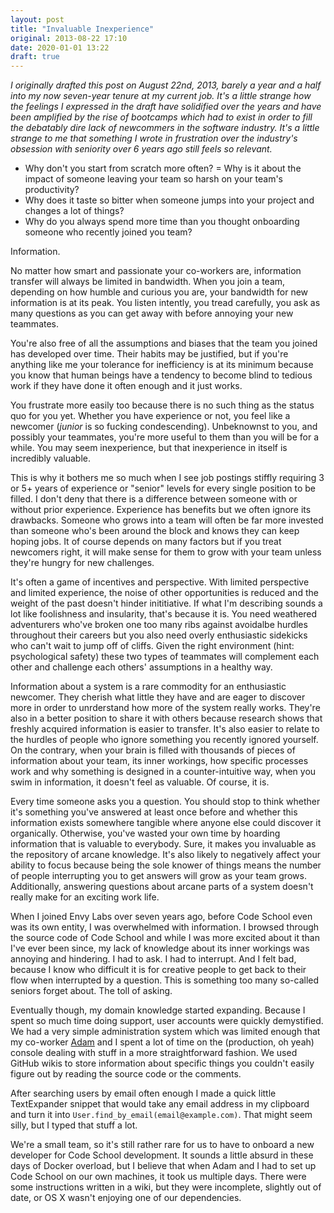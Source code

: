 ```yaml
---
layout: post
title: "Invaluable Inexperience"
original: 2013-08-22 17:10
date: 2020-01-01 13:22
draft: true
---
```


*I originally drafted this post on August 22nd, 2013, barely a year and
a half into my now seven-year tenure at my current job. It's a little
strange how the feelings I expressed in the draft have solidified over
the years and have been amplified by the rise of bootcamps which had to
exist in order to fill the debatably dire lack of newcommers in the
software industry. It's a little strange to me that something I wrote
in frustration over the industry's obsession with seniority over 6 years
ago still feels so relevant.*

- Why don't you start from scratch more often?
= Why is it about the impact of someone leaving your team so harsh on
  your team's productivity?
- Why does it taste so bitter when someone jumps into your project and
  changes a lot of things?
- Why do you always spend more time than you thought onboarding someone
  who recently joined you team?

Information.

No matter how smart and passionate your co-workers are, information
transfer will always be limited in bandwidth. When you join a team,
depending on how humble and curious you are, your bandwidth for new
information is at its peak. You listen intently, you tread carefully,
you ask as many questions as you can get away with before annoying your
new teammates.

You're also free of all the assumptions and biases that the team you
joined has developed over time. Their habits may be justified, but if
you're anything like me your tolerance for inefficiency is at its
minimum because you know that human beings have a tendency to become
blind to tedious work if they have done it often enough and it just
works.

You frustrate more easily too because there is no such thing as the
status quo for you yet. Whether you have experience or not, you feel
like a newcomer (*junior* is so fucking condescending). Unbeknownst to
you, and possibly your teammates, you're more useful to them than you
will be for a while. You may seem inexperience, but that inexperience in
itself is incredibly valuable.

This is why it bothers me so much when I see job postings stiffly
requiring 3 or 5+ years of experience or "senior" levels for every
single position to be filled. I don't deny that there is a difference
between someone with or without prior experience. Experience has benefits
but we often ignore its drawbacks. Someone who grows into a team
will often be far more invested than someone who's been around the block
and knows they can keep hoping jobs. It of course depends on many factors
but if you treat newcomers right, it will make sense for them to grow
with your team unless they're hungry for new challenges.

It's often a game of incentives and perspective. With limited
perspective and limited experience, the noise of other opportunities is
reduced and the weight of the past doesn't hinder inititiative. If what
I'm describing sounds a lot like foolishness and insularity, that's
because it is. You need weathered adventurers who've broken one too many
ribs against avoidalbe hurdles throughout their careers but you also
need overly enthusiastic sidekicks who can't wait to jump off of cliffs.
Given the right environment (hint: psychological safety) these two types
of teammates will complement each other and challenge each others'
assumptions in a healthy way.

Information about a system is a rare commodity for an enthusiastic
newcomer. They cherish what little they have and are eager to discover
more in order to unrderstand how more of the system really works.
They're also in a better position to share it with others because
research shows that freshly acquired information is easier to transfer.
It's also easier to relate to the hurdles of people who ignore something
you recently ignored yourself. On the contrary, when your brain is
filled with thousands of pieces of information about your team, its
inner workings, how specific processes work and why something is
designed in a counter-intuitive way, when you swim in information, it
doesn't feel as valuable. Of course, it is.

Every time someone asks you a question. You should stop to think whether
it's something you've answered at least once before and whether this
information exists somewhere tangible where anyone else could discover
it organically. Otherwise, you've wasted your own time by hoarding
information that is valuable to everybody. Sure, it makes you invaluable
as the repository of arcane knowledge. It's also likely to negatively
affect your ability to focus because being the sole knower of things
means the number of people interrupting you to get answers will grow
as your team grows. Additionally, answering questions about arcane parts
of a system doesn't really make for an exciting work life.

When I joined Envy Labs over seven years ago, before Code School even
was its own entity, I was overwhelmed with information. I browsed
through the source code of Code School and while I was more excited
about it than I've ever been since, my lack of knowledge about its inner
workings was annoying and hindering. I had to ask. I had to interrupt.
And I felt bad, because I know who difficult it is for creative people
to get back to their flow when interrupted by a question. This is something
too many so-called seniors forget about. The toll of asking.

Eventually though, my domain knowledge started expanding. Because I
spent so much time doing support, user accounts were quickly
demystified. We had a very simple administration system which was
limited enough that my co-worker [Adam](http://twitter.com/adamrensel)
and I spent a lot of time on the (production, oh yeah) console dealing
with stuff in a more straightforward fashion. We used GitHub wikis to
store information about specific things you couldn't easily figure out
by reading the source code or the comments.

After searching users by email often enough I made a quick little
TextExpander snippet that would take any email address in my clipboard
and turn it into `User.find_by_email(email@example.com)`. That might
seem silly, but I typed that stuff a lot.

We're a small team, so it's still rather rare for us to have to onboard
a new developer for Code School development. It sounds a little absurd
in these days of Docker overload, but I believe that when Adam and I had
to set up Code School on our own machines, it took us multiple days.
There were some instructions written in a wiki, but they were
incomplete, slightly out of date, or OS X wasn't enjoying one of our
dependencies.
